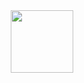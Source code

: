 <div id="header" align="center">
  <img src="https://giphy.com/stickers/nft-computer-pc-E6EnvXLzCwnhV58V9l/giphy.gif" width="100"/>
</div>
